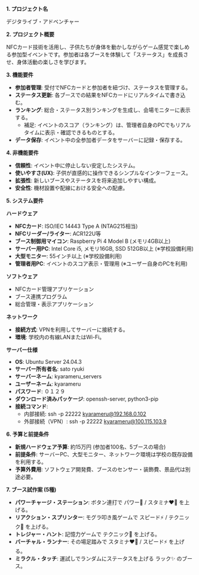 **1\. プロジェクト名**

デジタライブ・アドベンチャー

**2\. プロジェクト概要**

NFCカード技術を活用し、子供たちが身体を動かしながらゲーム感覚で楽しめる参加型イベントです。参加者は各ブースを体験して「ステータス」を成長させ、身体活動の楽しさを学びます。

**3\. 機能要件**

* **参加者管理**: 受付でNFCカードと参加者を紐づけ、ステータスを管理する。  
* **ステータス更新**: 各ブースでの結果をNFCカードにリアルタイムで書き込む。  
* **ランキング**: 総合・ステータス別ランキングを生成し、会場モニターに表示する。  
  * 補足: イベントのスコア（ランキング）は、管理者自身のPCでもリアルタイムに表示・確認できるものとする。  
* **データ保存**: イベント中の全参加者データをサーバーに記録・保存する。

**4\. 非機能要件**

* **信頼性**: イベント中に停止しない安定したシステム。  
* **使いやすさ(UX)**: 子供が直感的に操作できるシンプルなインターフェース。  
* **拡張性**: 新しいブースやステータスを将来追加しやすい構成。  
* **安全性**: 機材設置や配線における安全への配慮。

**5\. システム要件**

**ハードウェア**

* **NFCカード**: ISO/IEC 14443 Type A (NTAG215相当)  
* **NFCリーダー/ライター**: ACR122U等  
* **ブース制御用マイコン**: Raspberry Pi 4 Model B (メモリ4GB以上)  
* **サーバー用PC**: Intel Core i5, メモリ16GB, SSD 512GB以上 (※学校設備利用)  
* **大型モニター**: 55インチ以上 (※学校設備利用)  
* **管理者用PC**: イベントのスコア表示・管理用 (※ユーザー自身のPCを利用)

**ソフトウェア**

* NFCカード管理アプリケーション  
* ブース連携プログラム  
* 総合管理・表示アプリケーション

**ネットワーク**

* **接続方式**: VPNを利用してサーバーに接続する。  
* **環境**: 学校内の有線LANまたはWi-Fi。

**サーバー仕様**

* **OS**: Ubuntu Server 24.04.3  
* **サーバー所有者名**: sato ryuki  
* **サーバーネーム**: kyarameru\_servers  
* **ユーザーネーム**: kyarameru  
* **パスワード**: ０１２９  
* **ダウンロード済みパッケージ**: openssh-server, python3-pip  
* **接続コマンド**:  
  * 内部接続: ssh \-p 22222 kyarameru@192.168.0.102  
  * 外部接続（VPN）: ssh \-p 22222 kyarameru@100.115.103.9

**6\. 予算と前提条件**

* **新規ハードウェア予算**: 約15万円 (参加者100名、5ブースの場合)  
* **前提条件**: サーバーPC、大型モニター、ネットワーク環境は学校の既存設備を利用する。  
* **予算外費用**: ソフトウェア開発費、ブースのセンサー・装飾費、景品代は別途必要。

**7\. ブース試作案 (5種)**

* **パワーチャージ・ステーション**: ボタン連打で パワー💪 / スタミナ❤️‍🔥 を上げる。  
* **リアクション・スプリンター**: モグラ叩き風ゲームで スピード⚡ / テクニック🎯 を上げる。  
* **トレジャー・ハント**: 記憶力ゲームで テクニック🧠 を上げる。  
* **バーチャル・ランナー**: その場足踏みで スタミナ❤️‍🔥 / スピード⚡ を上げる。  
* **ミラクル・タッチ**: 運試しでランダムにステータスを上げる ラック✨ のブース。

